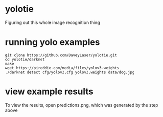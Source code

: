 # yolotie
Figuring out this whole image recognition thing


# running yolo examples

```
git clone https://github.com/DaveyLaser/yolotie.git
cd yolotie/darknet
make
wget https://pjreddie.com/media/files/yolov3.weights
./darknet detect cfg/yolov3.cfg yolov3.weights data/dog.jpg
```

# view example results
To view the results, open predictions.png, which was generated by the step above